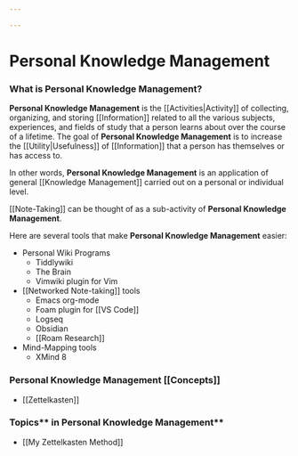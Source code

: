 ```yaml
---

---
```


# Personal Knowledge Management

### **What is Personal Knowledge Management?**

**Personal Knowledge Management** is the
[[Activities|Activity]] of
collecting, organizing, and
storing [[Information]] related
to all the various subjects, experiences, and fields of study that a
person learns about over the course of a lifetime. The goal of
**Personal Knowledge Management** is to increase the
[[Utility|Usefulness]]
of [[Information]] that
a person has themselves or has access to. 

In other words, **Personal Knowledge Management** is an application of
general [[Knowledge Management]] carried
out on a personal or individual level.

[[Note-Taking]] can
be thought of as a sub-activity of **Personal Knowledge Management**.

Here are several tools that make **Personal Knowledge Management**
easier:

-   Personal Wiki Programs
    -   Tiddlywiki
    -   The Brain
    -   Vimwiki plugin for Vim
-   [[Networked Note-taking]] tools
    -   Emacs org-mode
    -   Foam plugin
        for [[VS Code]]
    -   Logseq
    -   Obsidian
    -   [[Roam Research]]
-   Mind-Mapping tools
    -   XMind 8

### Personal Knowledge Management [[Concepts]]

-   [[Zettelkasten]]

### Topics** in Personal Knowledge Management**

-   [[My Zettelkasten Method]]
